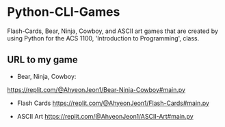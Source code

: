 # Python-CLI-Games
Flash-Cards, Bear, Ninja, Cowboy, and ASCII art games that are created by using Python for the ACS 1100, 'Introduction to Programming', class.


## URL to my game
- Bear, Ninja, Cowboy:

https://replit.com/@AhyeonJeon1/Bear-Ninja-Cowboy#main.py

- Flash Cards
https://replit.com/@AhyeonJeon1/Flash-Cards#main.py

- ASCII Art
https://replit.com/@AhyeonJeon1/ASCII-Art#main.py
